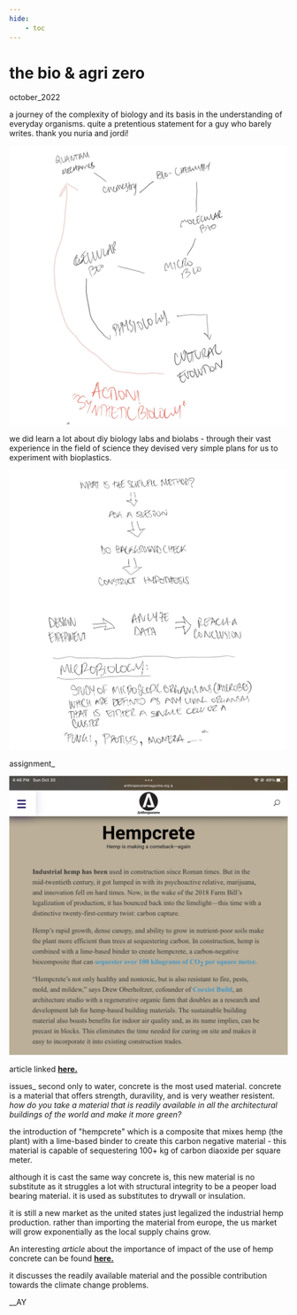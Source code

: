 ```yaml
---
hide:
    - toc
---
```


# the bio & agri zero
october_2022

a journey of the complexity of biology and its basis in the understanding of everyday organisms. quite a pretentious statement for a guy who barely writes. thank you nuria and jordi!

![](../images/03_bio/221018_Bio_Agri.jpg)

we did learn a lot about diy biology labs and biolabs - through their vast experience in the field of science they devised very simple plans for us to experiment with bioplastics. 

![](../images/03_bio/Page1.jpg)


assignment_

![](../images/03_bio/pic1.jpg)

article linked **[here.](https://www.anthropocenemagazine.org/2022/01/carbon-negative-construction/)**

issues_ second only to water, concrete is the most used material. concrete is a material that offers strength, duravility, and is very weather resistent. *how do you take a material that is readily available in all the architectural buildings of the world and make it more green?*

the introduction of "hempcrete" which is a composite that mixes hemp (the plant) with a lime-based binder to create this carbon negative material - this material is capable of sequestering 100+ kg of carbon diaoxide per square meter. 

although it is cast the same way concrete is, this new material is no substitute as it struggles a lot with structural integrity to be a peoper load bearing material. it is used as substitutes to drywall or insulation.

it is still a new market as the united states just legalized the industrial hemp production. rather than importing the material from europe, the us market will grow exponentially as the local supply chains grow.

An interesting *article* about the importance of impact of the use of hemp concrete can be found **[here.](https://www.researchgate.net/publication/324647603_Hemp_Concrete_-_A_Traditional_and_Novel_Green_Building_Material)**

it discusses the readily available material and the possible contribution towards the climate change problems.

__AY